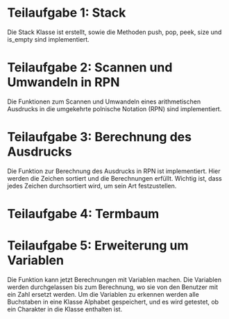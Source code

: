 ﻿# Teilaufgabe 1: Stack

Die Stack Klasse ist erstellt, sowie die Methoden push, pop, peek, size und is_empty sind implementiert.

# Teilaufgabe 2: Scannen und Umwandeln in RPN
Die Funktionen zum Scannen und Umwandeln eines arithmetischen Ausdrucks in die umgekehrte polnische Notation (RPN) sind implementiert.

# Teilaufgabe 3: Berechnung des Ausdrucks
Die Funktion zur Berechnung des Ausdrucks in RPN ist implementiert. Hier werden die Zeichen sortiert und die Berechnungen erfüllt. Wichtig ist, dass jedes Zeichen durchsortiert wird, um sein Art festzustellen.

# Teilaufgabe 4: Termbaum

#  Teilaufgabe 5: Erweiterung um Variablen
Die Funktion kann jetzt Berechnungen mit Variablen machen. Die Variablen werden durchgelassen bis zum Berechnung, wo sie von den Benutzer mit ein Zahl ersetzt werden. Um die Variablen zu erkennen werden alle Buchstaben in eine Klasse Alphabet gespeichert, und es wird getestet, ob ein Charakter in die Klasse enthalten ist.